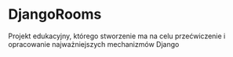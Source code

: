 # DjangoRooms
Projekt edukacyjny, którego stworzenie ma na celu przećwiczenie i opracowanie najważniejszych mechanizmów Django
